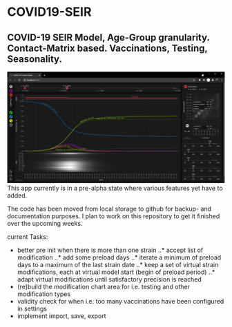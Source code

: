 # COVID19-SEIR
## COVID-19 SEIR Model, Age-Group granularity. Contact-Matrix based. Vaccinations, Testing, Seasonality.
![alt text](https://github.com/the-butcher/COVID19-SEIR/blob/master/src/main/webapp/assets/screenshot01.png?raw=true)
This app currently is in a pre-alpha state where various features yet have to added.

The code has been moved from local storage to github for backup- and documentation purposes. I plan to work on this repository to get it finished over the upcoming weeks.

current Tasks:
* better pre init when there is more than one strain
..* accept list of modification
..* add some preload days
..* iterate a minimum of preload days to a maximum of the last strain date
..* keep a set of virtual strain modifications, each at virtual model start (begin of preload period)
..* adapt virtual modifications until satisfactory precision is reached
* (re)build the modification chart area for i.e. testing and other modification types
* validity check for when i.e. too many vaccinations have been configured in settings
* implement import, save, export
